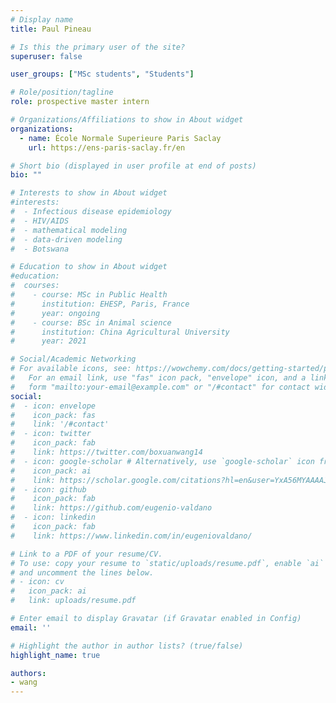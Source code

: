 ```yaml
---
# Display name
title: Paul Pineau

# Is this the primary user of the site?
superuser: false

user_groups: ["MSc students", "Students"]

# Role/position/tagline
role: prospective master intern

# Organizations/Affiliations to show in About widget
organizations:
  - name: École Normale Superieure Paris Saclay
    url: https://ens-paris-saclay.fr/en

# Short bio (displayed in user profile at end of posts)
bio: ""

# Interests to show in About widget
#interests:
#  - Infectious disease epidemiology
#  - HIV/AIDS
#  - mathematical modeling
#  - data-driven modeling
#  - Botswana

# Education to show in About widget
#education:
#  courses:
#    - course: MSc in Public Health
#      institution: EHESP, Paris, France
#      year: ongoing
#    - course: BSc in Animal science
#      institution: China Agricultural University
#      year: 2021

# Social/Academic Networking
# For available icons, see: https://wowchemy.com/docs/getting-started/page-builder/#icons
#   For an email link, use "fas" icon pack, "envelope" icon, and a link in the
#   form "mailto:your-email@example.com" or "/#contact" for contact widget.
social:
#  - icon: envelope
#    icon_pack: fas
#    link: '/#contact'
#  - icon: twitter
#    icon_pack: fab
#    link: https://twitter.com/boxuanwang14
#  - icon: google-scholar # Alternatively, use `google-scholar` icon from `ai` icon pack.  `graduation-cap`
#    icon_pack: ai
#    link: https://scholar.google.com/citations?hl=en&user=YxA56MYAAAAJ
#  - icon: github
#    icon_pack: fab
#    link: https://github.com/eugenio-valdano
#  - icon: linkedin
#    icon_pack: fab
#    link: https://www.linkedin.com/in/eugeniovaldano/

# Link to a PDF of your resume/CV.
# To use: copy your resume to `static/uploads/resume.pdf`, enable `ai` icons in `params.toml`,
# and uncomment the lines below.
# - icon: cv
#   icon_pack: ai
#   link: uploads/resume.pdf

# Enter email to display Gravatar (if Gravatar enabled in Config)
email: ''

# Highlight the author in author lists? (true/false)
highlight_name: true

authors:
- wang
---
```

